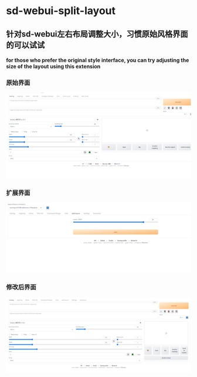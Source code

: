 
# sd-webui-split-layout

## 针对sd-webui左右布局调整大小，习惯原始风格界面的可以试试

#### for those who prefer the original style interface, you can try adjusting the size of the layout using this extension

### 原始界面
![Image text](imgs/1.png)
### 扩展界面
![Image text](imgs/2.png)
### 修改后界面
![Image text](imgs/3.png)
